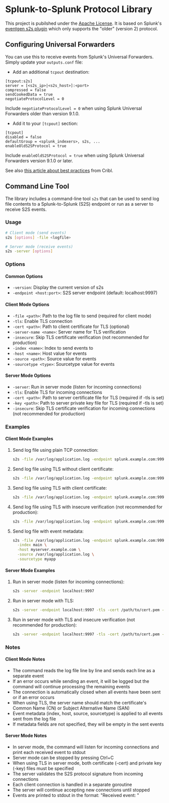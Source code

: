 # Splunk-to-Splunk Protocol Library

This project is pubilshed under the [Apache License](LICENSE). It is based on Splunk's [eventgen s2s plugin](https://github.com/splunk/eventgen/blob/develop/splunk_eventgen/lib/plugins/output/s2s.py) which only supports the "older" (version 2) protocol.


## Configuring Universal Forwarders

You can use this to receive events from Splunk's Universal Forwarders. Simply update your `outputs.conf` file:

* Add an additional `tcpout` destination:

```
[tcpout:s2s]
server = [<s2s_ip>|<s2s_host>]:<port>
compressed = false
sendCookedData = true
negotiateProtocolLevel = 0
```

Include `negotiateProtocolLevel = 0` when using Splunk Universal Forwarders older than version 9.1.0.

* Add it to your `[tcpout]` section:

```
[tcpout]
disabled = false
defaultGroup = <splunk_indexers>, s2s, ...
enableOldS2SProtocol = true
```

Include `enableOldS2SProtocol = true` when using Splunk Universal Forwarders version 9.1.0 or later.

See also [this article about best practices](https://cribl.io/blog/better-practices-for-getting-data-in-from-splunk-universal-forwarders/) from Cribl.


## Command Line Tool

The library includes a command-line tool `s2s` that can be used to send log file contents to a Splunk-to-Splunk (S2S) endpoint or run as a server to receive S2S events.

### Usage

```bash
# Client mode (send events)
s2s [options] -file <logfile>

# Server mode (receive events)
s2s -server [options]
```

### Options

#### Common Options
- `-version`: Display the current version of s2s
- `-endpoint <host:port>`: S2S server endpoint (default: localhost:9997)

#### Client Mode Options
- `-file <path>`: Path to the log file to send (required for client mode)
- `-tls`: Enable TLS connection
- `-cert <path>`: Path to client certificate for TLS (optional)
- `-server-name <name>`: Server name for TLS verification
- `-insecure`: Skip TLS certificate verification (not recommended for production)
- `-index <name>`: Index to send events to
- `-host <name>`: Host value for events
- `-source <path>`: Source value for events
- `-sourcetype <type>`: Sourcetype value for events

#### Server Mode Options
- `-server`: Run in server mode (listen for incoming connections)
- `-tls`: Enable TLS for incoming connections
- `-cert <path>`: Path to server certificate file for TLS (required if -tls is set)
- `-key <path>`: Path to server private key file for TLS (required if -tls is set)
- `-insecure`: Skip TLS certificate verification for incoming connections (not recommended for production)

### Examples

#### Client Mode Examples

1. Send log file using plain TCP connection:
   ```bash
   s2s -file /var/log/application.log -endpoint splunk.example.com:9997
   ```

2. Send log file using TLS without client certificate:
   ```bash
   s2s -file /var/log/application.log -endpoint splunk.example.com:9997 -tls
   ```

3. Send log file using TLS with client certificate:
   ```bash
   s2s -file /var/log/application.log -endpoint splunk.example.com:9997 -tls -cert /path/to/cert.pem -server-name splunk.example.com
   ```

4. Send log file using TLS with insecure verification (not recommended for production):
   ```bash
   s2s -file /var/log/application.log -endpoint splunk.example.com:9997 -tls -insecure
   ```

5. Send log file with event metadata:
   ```bash
   s2s -file /var/log/application.log -endpoint splunk.example.com:9997 \
     -index main \
     -host myserver.example.com \
     -source /var/log/application.log \
     -sourcetype myapp
   ```

#### Server Mode Examples

1. Run in server mode (listen for incoming connections):
   ```bash
   s2s -server -endpoint localhost:9997
   ```

2. Run in server mode with TLS:
   ```bash
   s2s -server -endpoint localhost:9997 -tls -cert /path/to/cert.pem -key /path/to/key.pem
   ```

3. Run in server mode with TLS and insecure verification (not recommended for production):
   ```bash
   s2s -server -endpoint localhost:9997 -tls -cert /path/to/cert.pem -key /path/to/key.pem -insecure
   ```

### Notes

#### Client Mode Notes
- The command reads the log file line by line and sends each line as a separate event
- If an error occurs while sending an event, it will be logged but the command will continue processing the remaining events
- The connection is automatically closed when all events have been sent or if an error occurs
- When using TLS, the server name should match the certificate's Common Name (CN) or Subject Alternative Name (SAN)
- Event metadata (index, host, source, sourcetype) is applied to all events sent from the log file
- If metadata fields are not specified, they will be empty in the sent events

#### Server Mode Notes
- In server mode, the command will listen for incoming connections and print each received event to stdout
- Server mode can be stopped by pressing Ctrl+C
- When using TLS in server mode, both certificate (-cert) and private key (-key) files must be specified
- The server validates the S2S protocol signature from incoming connections
- Each client connection is handled in a separate goroutine
- The server will continue accepting new connections until stopped
- Events are printed to stdout in the format: "Received event: <event content>"


